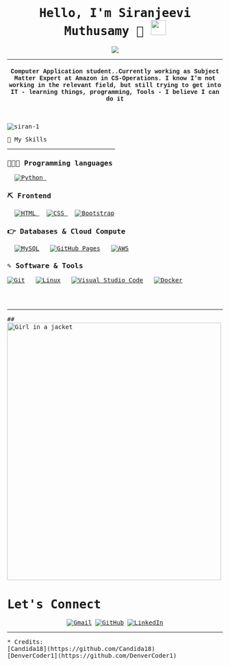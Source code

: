 <samp>
  <h1 align="center">Hello, I'm Siranjeevi Muthusamy  🤪 <img src="https://media.giphy.com/media/hvRJCLFzcasrR4ia7z/giphy.gif" width="35"></h1>
<p align="center">
  <a href="https://github.com/DenverCoder1/readme-typing-svg">
    <img src="https://readme-typing-svg.herokuapp.com?lines=Internet+Enthusiast;Always%20learning%20new%20things&center=true&width=500&height=50"></a>
</p>
<hr/>
<h4 align="center" style="font-family:courier;">Computer Application student..Currently working as Subject Matter Expert at Amazon in CS-Operations. I know I'm not working in the relevant field, but still trying to get into IT - learning things, programming, Tools -
I believe I can do it </h4>
<br>
<p align="left"> <img src="https://komarev.com/ghpvc/?username=siran-1&label=Profile%20views&color=0e75b6&style=plastic" alt="siran-1" /> </p>
<!--## 🔥 Streak Stats
<p align="center"><img src="https://github-readme-streak-stats.herokuapp.com/?user=siran-1&theme=algolia" alt="siran-1"  /></p>
-->

  💪 My Skills
  <hr style="width:50%;text-align:left;margin-left:0">


### 👨🏾‍💻 Programming languages

<p align="left"> 
  &emsp; 
   <a href="https://www.python.org" target="_blank">
    <img alt="Python" src="https://img.shields.io/badge/Python%20-%2314354C.svg?logo=python&logoColor=white">
  </a>
  &emsp;
</p>

### ⛏ Frontend 
<p align="left"> 
  &emsp; 
  <a href="https://www.w3.org/html/" target="_blank"> 
   <img alt="HTML" src="https://img.shields.io/badge/HTML5%20-%23E34F26.svg?logo=html5&logoColor=white">
  </a>   
  &emsp;
  <a href="https://www.w3schools.com/css/" target="_blank">
    <img alt="CSS" src="https://img.shields.io/badge/CSS%20-%231572B6.svg?logo=css3&logoColor=white">
  </a> 
   &emsp;
  <a href="https://getbootstrap.com" target="_blank"> 
    <img alt="Bootstrap" src="https://img.shields.io/badge/Bootstrap-%23563D7C.svg?style=flat&logo=bootstrap&logoColor=white"/>
  </a>
</p>

### 👉 Databases & Cloud Compute
<p align="left">
  &emsp;
    <a href="https://www.mysql.com/"><img alt="MySQL" src="https://img.shields.io/badge/MySQL-%2300f.svg?style=flat&llogo=mysql&logoColor=white"></a>
  &emsp;
   <!-- <a href="https://www.sqlite.org/"><img alt="SQLite" src ="https://img.shields.io/badge/sqlite-%2307405e.svg?style=flat&logo=sqlite&logoColor=white"/></a>
  &emsp; -->
    <a href="https://www.github.com"><img alt="GitHub Pages" src="https://img.shields.io/badge/GitHub%20Pages-%23327FC7.svg?style=flat&llogo=github&logoColor=white"></a>
  &emsp;
  <a href="https://aws.amazon.com"><img alt="AWS" src="https://img.shields.io/badge/AWS-%23FF9900.svg?style=for-the-badge&logo=amazon-aws&logoColor=white"></a>
  
  
 ### ✎ Software & Tools
 <p>
    <a href="#"><img alt="Git" src="https://img.shields.io/badge/Git%20-%23F05033.svg?logo=git&logoColor=white"></a>
  &emsp;
    <a href="#"><img alt="Linux" src="https://img.shields.io/badge/Linux-FCC624?style=flat&logo=linux&logoColor=black"></a>
  &emsp;
    <a href="#"><img alt="Visual Studio Code" src="https://img.shields.io/badge/Visual%20Studio%20Code-0078d7.svg?logo=visual-studio-code&logoColor=white"></a>
  &emsp;
    <a href="#"><img alt="Docker" src="https://img.shields.io/badge/docker-%230db7ed.svg?style=for-the-badge&logo=docker&logoColor=white"></a>
  &emsp;
</p>

<br/>

<!--## 📊 Github Stats (Expand to View) 


<details> 
  <summary><b>💻 GitHub Profile Stats</b></summary>
  <br/>
  <p align="center">
    <a href="https://github.com/anuraghazra/github-readme-stats"><img alt="Candida's Github Stats" src="https://github-readme-stats.vercel.app/api?username=candida18&show_icons=true&count_private=true&theme=algolia" height="192px"/></a>
<br/>
  &nbsp;
      <img src="https://github-readme-stats.vercel.app/api/top-langs?username=candida18&show_icons=true&locale=en&layout=compact&theme=algolia" alt="candida18" height="192px"/>
  <br/>
  <b>Note:</b> Top languages is only a metric of the languages my public code consists of and doesn't reflect experience or skill level.
  </p>
</details> 

<details>
  <summary><b>⚡ Recent GitHub Activity</b></summary>
  <br/>
   <a href="https://github.com/Candida18"><img alt="Candida's Activity Graph" src="https://activity-graph.herokuapp.com/graph?username=candida18&custom_title=Candida%20Noronha's%20Contribution%20Graph&theme=react-dark" /></a>
  <br/>

</details> -->

<br/>
<hr/>
##<img src="https://www.clipartmax.com/png/middle/333-3336322_random-guy-calls-me-cute-gt-random-cartoon-guy-png.png" alt="Girl in a jacket" width="500" height="600">

  <h1>  Let's Connect </h1>
<p align="center">
    <a href="mailto:siranjeevik21@gmail.com"><img src="https://img.icons8.com/bubbles/50/000000/gmail.png" alt="Gmail"/></a>
    <a href="https://github.com/siran-1"><img src="https://img.icons8.com/bubbles/50/000000/github.png" alt="GitHub"/></a>
    <a href="https://www.linkedin.com/in/siranjeevi-muthusamy-476906214"><img src="https://img.icons8.com/bubbles/50/000000/linkedin.png" alt="LinkedIn"/></a>
    <!--<a href="https://www.facebook.com/candida.noronha.77"><img src="https://img.icons8.com/bubbles/50/000000/facebook-new.png" alt="Facebook"/></a>
    <a href="https://instagram.com/candyyyy__18"><img src="https://img.icons8.com/bubbles/50/000000/instagram.png" alt="Instagram"/></a>
    <a href="https://www.youtube.com/channel/UC7V1Gm8V0kRLp_EHB8aDj2A"><img src="https://img.icons8.com/bubbles/50/000000/youtube.png" alt="Youtube"/></a>-->
    
</p>

<hr/>
<p align ="left">
* Credits: <br/> 
[Candida18](https://github.com/Candida18)<br/>
[DenverCoder1](https://github.com/DenverCoder1)
</p>
</samp>
